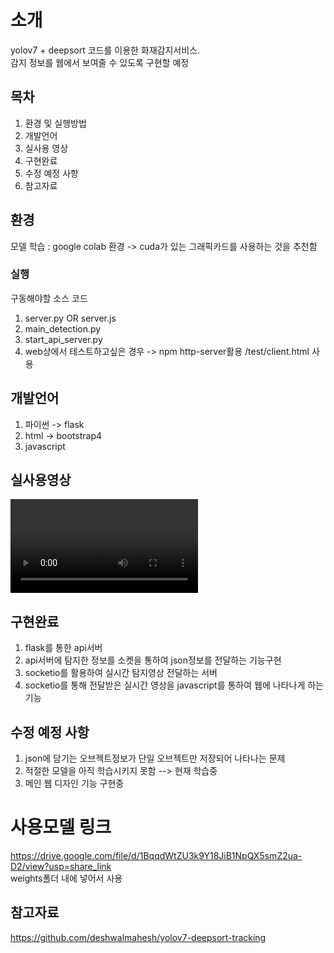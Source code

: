# 소개
yolov7 + deepsort 코드를 이용한 화재감지서비스. <br/>
감지 정보를 웹에서 보여줄 수 있도록 구현할 예정

## 목차
1. 환경 및 실행방법
2. 개발언어
3. 실사용 영상
4. 구현완료
5. 수정 예정 사항
6. 참고자료

## 환경
모델 학습 : google colab 환경 -> cuda가 있는 그래픽카드를 사용하는 것을 추천함<br/>
### 실행
구동해야할 소스 코드<br/>
1. server.py OR server.js
2. main_detection.py
3. start_api_server.py
4. web상에서 테스트하고싶은 경우 -> npm http-server활용 /test/client.html 사용

## 개발언어
1. 파이썬 -> flask
2. html -> bootstrap4
3. javascript

## 실사용영상
![Project_Run](./run/detect/exp/project.avi)

## 구현완료
1. flask를 통한 api서버
2. api서버에 탐지한 정보를 소켓을 통하여 json정보를 전달하는 기능구현
3. socketio를 활용하여 실시간 탐지영상 전달하는 서버
4. socketio를 통해 전달받은 실시간 영상을 javascript를 통하여 웹에 나타나게 하는 기능

## 수정 예정 사항
1. json에 담기는 오브젝트정보가 단일 오브젝트만 저장되어 나타나는 문제
2. 적절한 모델을 아직 학습시키지 못함 --> 현재 학습중
3. 메인 웹 디자인 기능 구현중

# 사용모델 링크
https://drive.google.com/file/d/1BqqdWtZU3k9Y18JiB1NpQX5smZ2ua-D2/view?usp=share_link <br>
weights폴더 내에 넣어서 사용


## 참고자료
https://github.com/deshwalmahesh/yolov7-deepsort-tracking
